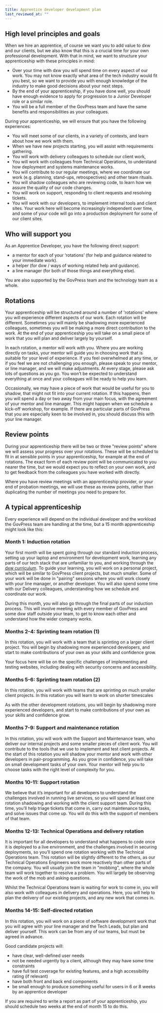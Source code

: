```yaml
---
title: Apprentice developer development plan
last_reviewed_at: ""
---
```


## High level principles and goals

When we hire an apprentice, of course we want you to add value to dxw and our clients,
but we also know that this is a crucial time for your own professional development.
With that in mind, we want to structure your apprenticeship with these principles in mind:

* Over your time with dxw you will spend time on every aspect of our work. You may not know exactly what area of the tech industry would fit you best, so we want to provide you with enough knowledge of the industry to make good decisions about your next steps.
* By the end of your apprenticeship, if you have done well, you should have enough evidence to apply for progression to a Junior Developer role or a similar role.
* You will be a full member of the GovPress team and have the same benefits and responsibilities as your colleagues.

During your apprenticeship, we will ensure that you have the following experiences:

* You will meet some of our clients, in a variety of contexts, and learn about how we work with them.
* When we have new projects starting, you will assist with requirements gathering.
* You will work with delivery colleagues to schedule our client work,
* You will work with colleagues from Technical Operations, to understand how deployment and systems maintenance works.
* You will contribute to our regular meetings, where we coordinate our work (e.g. planning, stand-ups, retrospectives) and other team rituals.
* You will shadow colleagues who are reviewing code, to learn how we assure the quality of our code changes.
* You will work on support, responding to client requests and resolving tickets.
* You will work with our developers, to implement internal tools and client sites. Your work here will become increasingly independent over time, and some of your code will go into a production deployment for some of our client sites.

## Who will support you

As an Apprentice Developer, you have the following direct support:

* a mentor for each of your ‘rotations’ (for help and guidance related to your immediate work).
* a helper (for dxw / ways of working related help and guidance).
* a line manager (for both of those things and everything else).

You are also supported by the GovPress team and the technology team as a whole.

## Rotations

Your apprenticeship will be structured around a number of 'rotations' where you will
experience different aspects of our work. Each rotation will be different. Sometimes
you will mainly be shadowing more experienced colleagues, sometimes you will be making
a more direct contribution to the work. At the end of your apprenticeship you will take
on a small piece of work that you will plan and deliver largely by yourself.

In each rotation, a mentor will work with you. Where you are working directly on tasks,
your mentor will guide you in choosing work that is suitable for your level of experience.
If you feel overwhelmed at any time, or if you feel we are not challenging you enough,
please speak to your mentor, or line manager, and we will make adjustments. At every
stage, please ask lots of questions as you go. You won’t be expected to understand
everything at once and your colleagues will be ready to help you learn.

Occasionally, we may have a piece of work that would be useful for you to shadow,
that might not fit into your current rotation. If this happens, then you will spend
a day or two away from your main focus, with the agreement of your mentor and line
manager. This might happen when we schedule a kick-off workshop, for example. If
there are particular parts of GovPress that you are especially keen to be involved
in, you should discuss this with your line manager.

## Review points

During your apprenticeship there will be two or three "review points" where we will
assess your progress over your rotations. These will be scheduled to fit in at
sensible points in your apprenticeship, for example at the end of rotations. The
exact form of each review point will be communicated to you nearer the time, but
we would expect you to reflect on your own work, and to get feedback from the colleagues
you have worked with directly.

Where you have review meetings with an apprenticeship provider, or your end of
probation meetings, we will use these as review points, rather than duplicating
the number of meetings you need to prepare for.

## A typical apprenticeship

Every experience will depend on the individual developer and the workload the
GovPress team are handling at the time, but a 15 month apprenticeship might
look like this:

### Month 1: Induction rotation

Your first month will be spent going through our standard induction process, setting
up your laptop and environment for development work, learning any parts of our tech
stack that are unfamiliar to you, and working through the
[dxw curriculum](https://drive.google.com/drive/u/0/folders/1F3845eOMK84DpQ00qRtFUbP4NQzWaZ6l).
To guide your learning, you will work on a personal project, which will be similar
to GovPress client projects, but much smaller. Some of your work will be done in
"pairing" sessions where you will work closely with your line manager, or another
developer. You will also spend some time with our Delivery colleagues, understanding
how we schedule and coordinate our work.

During this month, you will also go through the final parts of our induction process.
This will involve meeting with every member of GovPress and some dxw staff outside
your team, to get to know each other and understand how the wider company works.

### Months 2-4: Sprinting team rotation (1)

In this rotation, you will work with a team that is sprinting on a larger client
project. You will begin by shadowing more experienced developers, and start to
make contributions of your own as your skills and confidence grow.

Your focus here will be on the specific challenges of implementing and testing
websites, including dealing with security concerns and accessibility.

### Months 5-6: Sprinting team rotation (2)

In this rotation, you will work with teams that are sprinting on much smaller client
projects. In this rotation you will learn to work on shorter
timescales

 As with the other development rotations, you will begin by shadowing
more experienced developers, and start to make contributions of your own as your
skills and confidence grow.

### Months 7-9: Support and maintenance rotation

In this rotation, you will work with the Support and Maintenance team, who deliver
our internal projects and some smaller pieces of client work. You will contribute
to the tools that we use to implement and test client projects. At the start of this
rotation you will shadow your mentor and work with other developers in pair-programming.
As you grow in confidence, you will take on small development tasks of your own. Your
mentor will help you to choose tasks with the right level of complexity for you.

### Months 10-11: Support rotation

We believe that it’s important for all developers to understand the challenges
involved in running live services, so you will spend at least one rotation shadowing
and working with the client support team. During this time, you’ll help triage
tickets that come in, carry out maintenance tasks, and solve issues that come up.
You will do this with the support of members of that team.

### Months 12-13: Technical Operations and delivery rotation

It is important for all developers to understand what happens to code once it is
deployed to a live environment, and the challenges involved in securing deployments,
so you’ll spend one rotation working with the Technical Operations team. This rotation will be slightly
different to the others, as our Technical Operations Engineers work more reactively than other parts of
the company. You will usually join the team in "mobbing", where the whole team will
work together to resolve a problem. You will largely be observing the work of the
mob and asking questions.

Whilst the Technical Operations team is waiting for work to come in, you will also work with
colleagues in delivery and operations. Here, you will help to plan the delivery
of our existing projects, and any new work that comes in.

### Months 14-15: Self-directed rotation

In this rotation, you will work on a piece of software development work that you
will agree with your line manager and the Tech Leads, but plan and deliver yourself.
This work can be from any of our teams, but must be agreed in advance.

Good candidate projects will:

* have clear, well-defined user needs
* not be needed urgently by a client, although they may have some time constraints
* have full test coverage for existing features, and a high accessibility rating (if relevant)
* have both front and back end components
* be small enough to produce something useful for users in 6 or 8 weeks by an apprentice developer

If you are required to write a report as part of your apprenticeship, you should
schedule two weeks at the end of month 15 to do this.
